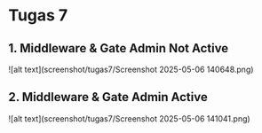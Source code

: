 # Tugas 7

## 1. Middleware & Gate Admin Not Active

![alt text](screenshot/tugas7/Screenshot 2025-05-06 140648.png)

## 2. Middleware & Gate Admin Active

![alt text](screenshot/tugas7/Screenshot 2025-05-06 141041.png)